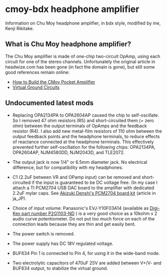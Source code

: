 # cmoy-bdx headphone amplifier

Information on Chu Moy headphone amplifier, in bdx style, modified by me, Kenji Rikitake.

## What is Chu Moy headphone amplifier?

The Chu Moy amplifier is made of one-chip two-circuit OpAmp, using each circuit for one of the stereo channels. Unfortunately the original article in headwize.com has been gone (in fact the domain is gone), but still some good references remain online:

* [How to Build the CMoy Pocket Amplifier](http://tangentsoft.net/audio/cmoy/)
* [Virtual Ground Circuits](http://tangentsoft.net/elec/vgrounds.html)

## Undocumented latest mods

* Replacing OPA2134PA to OPA2604AP caused the chip to self-oscillate. So I removed 47 ohm resistors (R5) and short-circuited them (= zero ohm) between the output terminals of OpAmps and the feedback resistor (R4).  I also add new metal-film resistors of 110 ohm between the output feedback points and the headphone terminals, to reduce effects of reactance connected at the headphone terminals.  This effectively prevented further self-oscillation for the following chips: OPA2134PA, OPA2604AP, NJM4580DD, NJM2043D, and TLE2072.

* The output jack is now 1/4" or 6.5mm diameter jack. No electrical difference, but for compatibility with my headphones.

* C1 (2.2uF between VR and OPamp input) can be removed and short-circuited if the input is guaranteed to be DC voltage free. (In my case I attach a TI PCM2704 USB DAC board to the amplifier with dedicated 2.2uF mylar caps. See [Akizuki Denshi's PCM2704 board kit](http://akizukidenshi.com/catalog/g/gK-05369/) (article in ja\_JP).

* Choice of input volume: Panasonic's EVJ-Y10F03A14 (available as [Digi-Key part number P2G1103-ND](http://www.digikey.com/product-detail/en/EVJ-Y10F03A14/P2G1103-ND/243525) ) is a very good choice as a 10kohm x 2 audio curve potentiometer. Do not put too much force on each of the connection leads because they are thin and get easily bent.

* The power switch is removed.

* The power supply has DC 18V regulated voltage.

* BUF634 Pin 1 is connected to Pin 4, for using it in the wide-band mode.

* Two electrolytic capacitors of 470uF 25V are added between V+/V- and BUF634 output, to stabilize the virtual ground.
